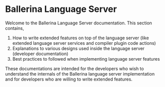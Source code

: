 # Ballerina Language Server

Welcome to the Ballerina Language Server documentation. This section contains,

1. How to write extended features on top of the language server (like extended language server services and compiler
   plugin code actions)
2. Explanations to various designs used inside the language server (developer documentation)
3. Best practices to followed when implementing language server features

These documentations are intended for the developers who wish to understand the internals of the Ballerina language
server implementation and for developers who are willing to write extended features.